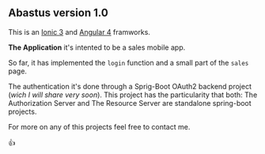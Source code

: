 ## Abastus version 1.0

This is an [Ionic 3](https://ionicframwork.com) and [Angular 4](https://angular.io) framworks.

**The Application** it's intented to be a sales mobile app.

So far, it has implemented the `login` function and a small part of the `sales` page.

The authentication it's done through a Sprig-Boot OAuth2 backend project (*wich I will share very soon*). This project has the particularity that both: The Authorization Server and The Resource Server are standalone spring-boot projects.

For more on any of this projects feel free to contact me.

:+1:
